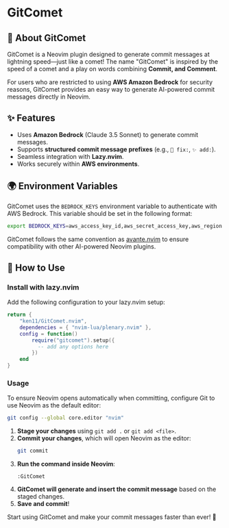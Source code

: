 # GitComet

## 🚀 About GitComet

GitComet is a Neovim plugin designed to generate commit messages at lightning speed—just like a comet! The name "GitComet" is inspired by the speed of a comet and a play on words combining **Commit, and Comment**.

For users who are restricted to using **AWS Amazon Bedrock** for security reasons, GitComet provides an easy way to generate AI-powered commit messages directly in Neovim.

## ✨ Features
- Uses **Amazon Bedrock** (Claude 3.5 Sonnet) to generate commit messages.
- Supports **structured commit message prefixes** (e.g., `🐛 fix:`, `✨ add:`).
- Seamless integration with **Lazy.nvim**.
- Works securely within **AWS environments**.

## 🌍 Environment Variables

GitComet uses the `BEDROCK_KEYS` environment variable to authenticate with AWS Bedrock. This variable should be set in the following format:

```sh
export BEDROCK_KEYS=aws_access_key_id,aws_secret_access_key,aws_region
```

GitComet follows the same convention as [avante.nvim](https://github.com/yetone/avante.nvim) to ensure compatibility with other AI-powered Neovim plugins.

## 📌 How to Use
### Install with lazy.nvim
Add the following configuration to your lazy.nvim setup:

```lua
return {
    "ken11/GitComet.nvim",
    dependencies = { "nvim-lua/plenary.nvim" },
    config = function()
        require("gitcomet").setup({
          -- add any options here
        })
    end
}
```

### Usage

To ensure Neovim opens automatically when committing, configure Git to use Neovim as the default editor:

```sh
git config --global core.editor "nvim"
```

1. **Stage your changes** using `git add .` or `git add <file>`.
2. **Commit your changes**, which will open Neovim as the editor:
   ```sh
   git commit
   ```
2. **Run the command inside Neovim**:
   ```vim
   :GitComet
   ```
3. **GitComet will generate and insert the commit message** based on the staged changes.
4. **Save and commit**!

Start using GitComet and make your commit messages faster than ever! 🚀
